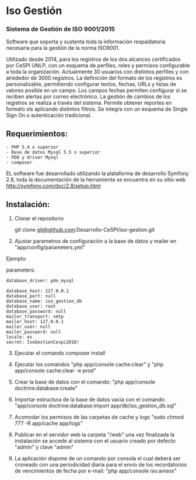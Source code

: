 # Iso Gestión

### Sistema de Gestión de ISO 9001/2015

Software que soporta y sustenta toda la información respaldatoria necesaria para la gestión de la norma ISO9001. 

Utilizado desde 2014, para los registros de los dos alcances certificados por CeSPI UNLP, con un esquema de perfiles, roles y permisos configurable a toda la organización. 
Actualmente 30 usuarios con distintos perfiles y con alrededor de 3000 registros.
La definición del formato de los registros es personalizable, permitiendo configurar textos, fechas, URLs y listas de valores posible en un campo. Los campos fechas permiten configurar si se reciben alertas por correo electrónico.
La gestión de cambios de los registros se realiza a través del sistema. 
Permite obtener reportes en formato xls aplicando distintos filtros.
Se integra con un esquema de Single Sign On o autenticación tradicional.

## Requerimientos:

	- PHP 5.4 o superior
	- Base de datos Mysql 5.5 o superior
	- PDO y driver Mysql 
	- composer

EL software fue desarrollado utilizando la plataforma de desarrollo Symfony 2.8, toda la documentación de la herramienta se encuentra en su sitio web http://symfony.com/doc/2.8/setup.html

## Instalación: 

1) Clonar el repositorio 

    git clone git@github.com:Desarrollo-CeSPI/iso-gestion.git

2) Ajustar parametros de configuración a la base de datos y mailer en "app/config/parameters.yml"

Ejemplo: 

parameters:

    database_driver: pdo_mysql

    database_host: 127.0.0.1
    database_port: null
    database_name: iso_gestion_db
    database_user: root
    database_password: null
    mailer_transport: smtp
    mailer_host: 127.0.0.1
    mailer_user: null
    mailer_password: null
    locale: es
    secret: IsoGestionCespi2018!


3) Ejecutar el comando composer install

4) Ejecutar los comandos "php app/console cache:clear" y "php app/console cache:clear -e prod"

5) Crear la base de datos con el comando: "php app/console doctrine:database:create"

6) Importar estructura de la base de datos vacía con el comando: "app/console doctrine:database:import app/db/iso_gestion_db.sql"

7) Acomodar los permisos de las carpetas de cache y logs 
	"sudo chmod 777 -R app/cache app/logs"

8) Publicar en el servidor web la carpeta "/web" una vez finalizada la instalación se accede al sistema con el usuario creado por defecto "admin" y clave "admin"

9) La aplicación dispone de un comando por consola el cual deberá ser croneado con una periodicidad diaria para el envío de los recordatorios de vencimientos de fecha por e-mail: "php app/console iso:avisos"






